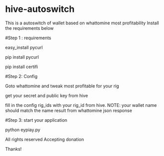 # hive-autoswitch

This is a autoswitch of wallet based on whattomine most profitability
Install the requirements below

#Step 1 : requirements

easy_install pycurl

pip install pycurl

pip install certifi

#Step 2: Config

Goto whattomine and tweak most profitable for your rig

get your secret and public key from hive

fill in the config rig_ids with your rig_id from hive. NOTE: your wallet name should match the name result from whattomine json response

#Step 3: start your application

python eypiay.py

All rights reserved
Accepting donation

Thanks!
